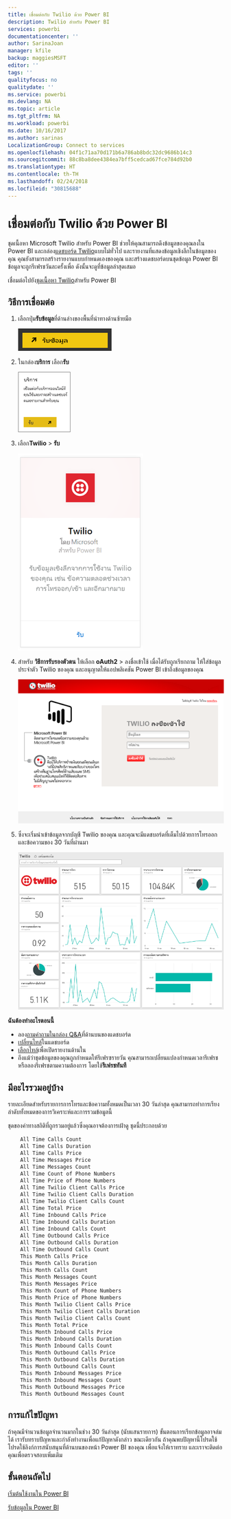 ```yaml
---
title: เชื่อมต่อกับ Twilio ด้วย Power BI
description: Twilio สำหรับ Power BI
services: powerbi
documentationcenter: ''
author: SarinaJoan
manager: kfile
backup: maggiesMSFT
editor: ''
tags: ''
qualityfocus: no
qualitydate: ''
ms.service: powerbi
ms.devlang: NA
ms.topic: article
ms.tgt_pltfrm: NA
ms.workload: powerbi
ms.date: 10/16/2017
ms.author: sarinas
LocalizationGroup: Connect to services
ms.openlocfilehash: 04f1c71aa70d171b6a786ab8bdc32dc9686b14c3
ms.sourcegitcommit: 88c8ba8dee4384ea7bff5cedcad67fce784d92b0
ms.translationtype: HT
ms.contentlocale: th-TH
ms.lasthandoff: 02/24/2018
ms.locfileid: "30815688"
---
```

# <a name="connect-to-twilio-with-power-bi"></a>เชื่อมต่อกับ Twilio ด้วย Power BI
ชุดเนื้อหา Microsoft Twilio สำหรับ Power BI ช่วยให้คุณสามารถดึงข้อมูลของคุณลงใน Power BI และกล่อง[แดชบอร์ด Twilio](https://powerbi.microsoft.com/integrations/twilio)แบบไม่ทั่วไป และรายงานที่แสดงข้อมูลเชิงลึกในข้อมูลของคุณ คุณยังสามารถสร้างรายงานแบบกำหนดเองของคุณ และสร้างแดชบอร์ดบนชุดข้อมูล Power BI ข้อมูลจะถูกรีเฟรชวันละครั้งเพื่อ ดังนั้นจะดูที่ข้อมูลล่าสุดเสมอ

เชื่อมต่อไปยัง[ชุดเนื้อหา Twilio](https://app.powerbi.com/getdata/services/twilio)สำหรับ Power BI

## <a name="how-to-connect"></a>วิธีการเชื่อมต่อ
1. เลือกปุ่ม**รับข้อมูล**ที่ด้านล่างของพื้นที่นำทางด้านซ้ายมือ
   
   ![](media/service-connect-to-twilio/pbi_getdata.png) 
2. ในกล่อง**บริการ** เลือก**รับ**
   
   ![](media/service-connect-to-twilio/pbi_getservices.png) 
3. เลือก**Twilio** \> **รับ**
   
   ![](media/service-connect-to-twilio/twilio.png)
4. สำหรับ **วิธีการรับรองตัวตน** ให้เลือก **oAuth2** \> ลงชื่อเข้าใช้ เมื่อได้รับถูกเรียกถาม ให้ใส่ข้อมูลประจำตัว Twilio ของคุณ และอนุญาตให้แอปพลิเคชัน Power BI เข้าถึงข้อมูลของคุณ
   
   ![](media/service-connect-to-twilio/pbi_twilio_login.png)
5. ซึ่งจะเริ่มนำเข้าข้อมูลจากบัญชี Twilio ของคุณ และคุณจะมีแดชบอร์ดที่เต็มไปด้วยการโทรออกและข้อความของ 30 วันที่ผ่านมา 
   
   ![](media/service-connect-to-twilio/pbi_twilio_db.png)

**ฉันต้องทำอะไรตอนนี้**

* ลอง[ถามคำถามในกล่อง Q&A](power-bi-q-and-a.md)ที่ด้านบนของแดชบอร์ด
* [เปลี่ยนไทล์](service-dashboard-edit-tile.md)ในแดชบอร์ด
* [เลือกไทล์](service-dashboard-tiles.md)เพื่อเปิดรายงานด้านใน
* ถึงแม้ว่าชุดข้อมูลของคุณถูกกำหนดให้รีเฟรซรายวัน คุณสามารถเปลี่ยนแปลงกำหนดเวลารีเฟรช หรือลองรีเฟรชตามความต้องการ โดยใช้**รีเฟรชทันที**

## <a name="whats-included"></a>มีอะไรรวมอยู่บ้าง
รายละเอียดสำหรับรายการการโทรและข้อความทั้งหมดเป็นเวลา 30 วันล่าสุด คุณสามารถทำการเรียงลำดับทั้งหมดของการวิเคราะห์และการรวมข้อมูลนี้

ชุดของค่าทางสถิติที่ถูกรวมอยู่แล้วซึ่งคุณอาจต้องการเฝ้าดู ชุดนี้ประกอบด้วย

        All Time Calls Count  
        All Time Calls Duration  
        All Time Calls Price  
        All Time Messages Price  
        All Time Messages Count  
        All Time Count of Phone Numbers  
        All Time Price of Phone Numbers  
        All Time Twilio Client Calls Price  
        All Time Twilio Client Calls Duration  
        All Time Twilio Client Calls Count  
        All Time Total Price  
        All Time Inbound Calls Price  
        All Time Inbound Calls Duration  
        All Time Inbound Calls Count  
        All Time Outbound Calls Price  
        All Time Outbound Calls Duration  
        All Time Outbound Calls Count  
        This Month Calls Price  
        This Month Calls Duration  
        This Month Calls Count  
        This Month Messages Count  
        This Month Messages Price  
        This Month Count of Phone Numbers  
        This Month Price of Phone Numbers  
        This Month Twilio Client Calls Price  
        This Month Twilio Client Calls Duration  
        This Month Twilio Client Calls Count  
        This Month Total Price  
        This Month Inbound Calls Price  
        This Month Inbound Calls Duration  
        This Month Inbound Calls Count  
        This Month Outbound Calls Price  
        This Month Outbound Calls Duration  
        This Month Outbound Calls Count  
        This Month Inbound Messages Price  
        This Month Inbound Messages Count  
        This Month Outbound Messages Price  
        This Month Outbound Messages Count

## <a name="troubleshooting"></a>การแก้ไขปัญหา
ถ้าคุณมีจำนวนข้อมูลจำนวนมากในช่วง 30 วันล่าสุด (นับแสนรายการ) ขั้นตอนการเรียกข้อมูลอาจล่มได้ เรารับทราบปัญหาและกำลังทำงานเพื่อแก้ปัญหาดังกล่าว ขณะเดียวกัน ถ้าคุณพบปัญหานี้โปรดใช้โปรดใช้ลิงก์การสนับสนุนที่ด้านบนของหน้า Power BI ของคุณ เพื่อแจ้งให้เราทราบ และเราจะติดต่อคุณเพื่อตรวจสอบเพิ่มเติม

## <a name="next-steps"></a>ขั้นตอนถัดไป
[เริ่มต้นใช้งานใน Power BI](service-get-started.md)

[รับข้อมูลใน Power BI](service-get-data.md)

